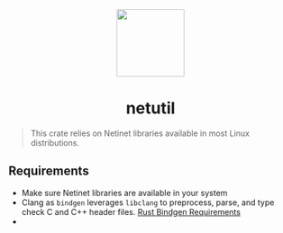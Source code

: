 <div align="center">
  <img src="https://camo.githubusercontent.com/734a3468bce992fbc3b729562d41c92f4912c99a/68747470733a2f2f7777772e727573742d6c616e672e6f72672f7374617469632f696d616765732f727573742d6c6f676f2d626c6b2e737667" height="120" width="120" />
  <h1>netutil</h1>
</div>

> This crate relies on Netinet libraries available in most Linux distributions.

## Requirements

- Make sure Netinet libraries are available in your system
- Clang as `bindgen` leverages `libclang` to preprocess, parse, and type check C and C++ header files. [Rust Bindgen Requirements](https://rust-lang.github.io/rust-bindgen/requirements.html#clang)
- 